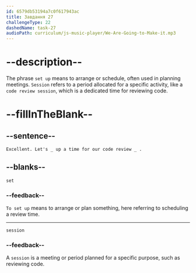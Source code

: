 ```yaml
---
id: 6579db53194a7c0f617943ac
title: Завдання 27
challengeType: 22
dashedName: task-27
audioPath: curriculum/js-music-player/We-Are-Going-to-Make-it.mp3
---
```


<!--
AUDIO REFERENCE: 
Bob: "Excellent. Let's _ up a time for our code review _ ."
-->

# --description--

The phrase `set up` means to arrange or schedule, often used in planning meetings. `Session` refers to a period allocated for a specific activity, like a `code review session`, which is a dedicated time for reviewing code.

# --fillInTheBlank--

## --sentence--

`Excellent. Let's _ up a time for our code review _ .`

## --blanks--

`set`

### --feedback--

`To set up` means to arrange or plan something, here referring to scheduling a review time.

---

`session`

### --feedback--

A `session` is a meeting or period planned for a specific purpose, such as reviewing code.

